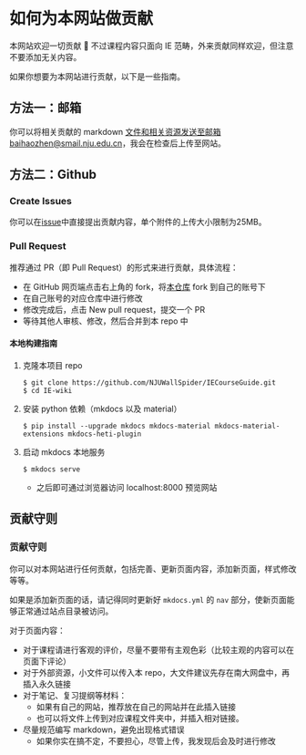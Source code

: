 # 如何为本网站做贡献

本网站欢迎一切贡献 🎉
不过课程内容只面向 IE 范畴，外来贡献同样欢迎，但注意不要添加无关内容。

如果你想要为本网站进行贡献，以下是一些指南。

## 方法一：邮箱

你可以将相关贡献的 markdown 文件和相关资源发送至邮箱baihaozhen@smail.nju.edu.cn，我会在检查后上传至网站。

## 方法二：Github

### Create Issues

你可以在[issue](https://github.com/NJUWallSpider/IECourseGuide/issues)中直接提出贡献内容，单个附件的上传大小限制为25MB。

### Pull Request

推荐通过 PR（即 Pull Request）的形式来进行贡献，具体流程：

- 在 GitHub 网页端点击右上角的 fork，将[本仓库](https://github.com/NJUWallSpider/IECourseGuide.git) fork 到自己的账号下
- 在自己账号的对应仓库中进行修改
- 修改完成后，点击 New pull request，提交一个 PR
- 等待其他人审核、修改，然后合并到本 repo 中

#### 本地构建指南

1. 克隆本项目 repo
    ```shell
    $ git clone https://github.com/NJUWallSpider/IECourseGuide.git
    $ cd IE-wiki
    ```
2. 安装 python 依赖（mkdocs 以及 material）
    ```shell
    $ pip install --upgrade mkdocs mkdocs-material mkdocs-material-extensions mkdocs-heti-plugin
    ```
3. 启动 mkdocs 本地服务
    ```shell
    $ mkdocs serve
    ```
    - 之后即可通过浏览器访问 localhost:8000 预览网站

## 贡献守则

### 贡献守则

你可以对本网站进行任何贡献，包括完善、更新页面内容，添加新页面，样式修改等等。

如果是添加新页面的话，请记得同时更新好 `mkdocs.yml` 的 `nav` 部分，使新页面能够正常通过站点目录被访问。

对于页面内容：

- 对于课程请进行客观的评价，尽量不要带有主观色彩（比较主观的内容可以在页面下评论）
- 对于外部资源，小文件可以传入本 repo，大文件建议先存在南大网盘中，再插入永久链接
- 对于笔记、复习提纲等材料：
    - 如果有自己的网站，推荐放在自己的网站并在此插入链接
    - 也可以将文件上传到对应课程文件夹中，并插入相对链接。
- 尽量规范编写 markdown，避免出现格式错误
    - 如果你实在搞不定，不要担心，尽管上传，我发现后会及时进行修改




